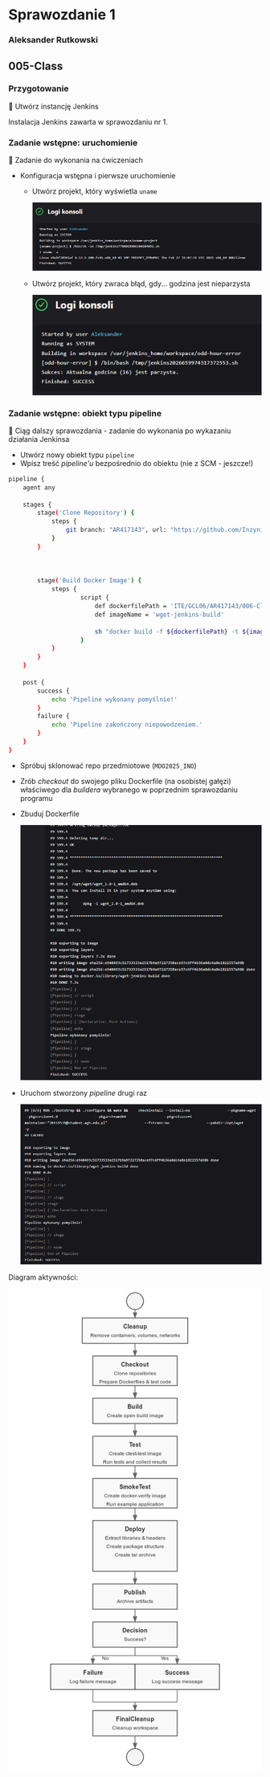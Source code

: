 # Sprawozdanie 1
### Aleksander Rutkowski
## 005-Class

### Przygotowanie
🌵 Utwórz instancję Jenkins

Instalacja Jenkins zawarta w sprawozdaniu nr 1.
  
### Zadanie wstępne: uruchomienie
🌵 Zadanie do wykonania na ćwiczeniach
* Konfiguracja wstępna i pierwsze uruchomienie
  * Utwórz projekt, który wyświetla `uname`

    ![uname](006-Class/uname.png) 

  * Utwórz projekt, który zwraca błąd, gdy... godzina jest nieparzysta

    ![godzinaParzysta](006-Class/godzinaParzysta.png)


### Zadanie wstępne: obiekt typu pipeline
🌵 Ciąg dalszy sprawozdania - zadanie do wykonania po wykazaniu działania Jenkinsa
* Utwórz nowy obiekt typu `pipeline`
* Wpisz treść *pipeline'u* bezpośrednio do obiektu (nie z SCM - jeszcze!)

~~~~bash
pipeline {
    agent any

    stages {
        stage('Clone Repository') {
            steps {
                git branch: "AR417143", url: "https://github.com/InzynieriaOprogramowaniaAGH/MDO2025_INO.git"
            }
        }

        

        stage('Build Docker Image') {
            steps {
                    script {
                        def dockerfilePath = 'ITE/GCL06/AR417143/006-Class/Dockerfile.build'
                        def imageName = 'wget-jenkins-build' 

                        sh "docker build -f ${dockerfilePath} -t ${imageName} ."
                    }
            }
        }
    }

    post {
        success {
            echo 'Pipeline wykonany pomyślnie!'
        }
        failure {
            echo 'Pipeline zakończony niepowodzeniem.'
        }
    }
}
~~~~

* Spróbuj sklonować repo przedmiotowe (`MDO2025_INO`)
* Zrób *checkout* do swojego pliku Dockerfile (na osobistej gałęzi) właściwego dla *buildera* wybranego w poprzednim sprawozdaniu programu
* Zbuduj Dockerfile

    ![pipeline1](006-Class/pipeline1.png)

* Uruchom stworzony *pipeline* drugi raz

    ![pipeline2](006-Class/pipeline2.png)

Diagram aktywności: 

![activityDiagram](006-Class/activityDiagram.png)

